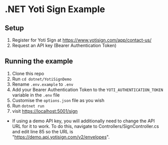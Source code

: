 # .NET Yoti Sign Example

## Setup

1) Register for Yoti Sign at <https://www.yotisign.com/app/contact-us/>
1) Request an API key (Bearer Authentication Token)

## Running the example

1) Clone this repo
1) Run `cd dotnet/YotiSignDemo`
1) Rename `.env.example` to `.env`
1) Add your Bearer Authentication Token to the `YOTI_AUTHENTICATION_TOKEN` variable in the `.env` file
1) Customise the `options.json` file as you wish
1) Run `dotnet run`
1) visit <https://localhost:5001/sign>

- If using a demo API key, you will additionally need to change the API URL for it to work. To do this, navigate to Controllers/SignController.cs and edit line 85 so the URL is "https://demo.api.yotisign.com/v2/envelopes".
